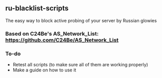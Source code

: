 ## ru-blacklist-scripts

The easy way to block active probing of your server by Russian glowies
### Based on C24Be's AS_Network_List: https://github.com/C24Be/AS_Network_List

### To-do
- Retest all scripts (to make sure all of them are working properly)
- Make a guide on how to use it
